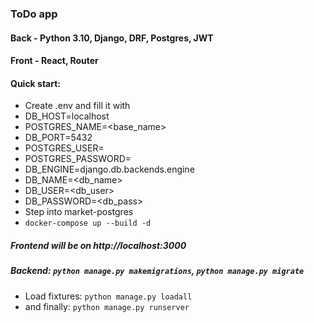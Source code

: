 ### ToDo app
#### Back - Python 3.10, Django, DRF, Postgres, JWT
#### Front - React, Router

#### Quick start: 
- Create .env and fill it with 
- DB_HOST=localhost
- POSTGRES_NAME=<base_name>
- DB_PORT=5432
- POSTGRES_USER=<user>
- POSTGRES_PASSWORD=<password>
- DB_ENGINE=django.db.backends.engine
- DB_NAME=<db_name>
- DB_USER=<db_user>
- DB_PASSWORD=<db_pass>
- Step into market-postgres
- `docker-compose up --build -d`
##### Frontend will be on http://localhost:3000
##### Backend: `python manage.py makemigrations`, `python manage.py migrate `
- Load fixtures: `python manage.py loadall` 
- and finally: `python manage.py runserver`
